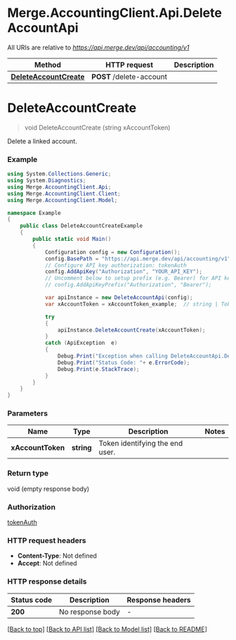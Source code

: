 # Merge.AccountingClient.Api.DeleteAccountApi

All URIs are relative to *https://api.merge.dev/api/accounting/v1*

Method | HTTP request | Description
------------- | ------------- | -------------
[**DeleteAccountCreate**](DeleteAccountApi.md#deleteaccountcreate) | **POST** /delete-account | 


<a name="deleteaccountcreate"></a>
# **DeleteAccountCreate**
> void DeleteAccountCreate (string xAccountToken)



Delete a linked account.

### Example
```csharp
using System.Collections.Generic;
using System.Diagnostics;
using Merge.AccountingClient.Api;
using Merge.AccountingClient.Client;
using Merge.AccountingClient.Model;

namespace Example
{
    public class DeleteAccountCreateExample
    {
        public static void Main()
        {
            Configuration config = new Configuration();
            config.BasePath = "https://api.merge.dev/api/accounting/v1";
            // Configure API key authorization: tokenAuth
            config.AddApiKey("Authorization", "YOUR_API_KEY");
            // Uncomment below to setup prefix (e.g. Bearer) for API key, if needed
            // config.AddApiKeyPrefix("Authorization", "Bearer");

            var apiInstance = new DeleteAccountApi(config);
            var xAccountToken = xAccountToken_example;  // string | Token identifying the end user.

            try
            {
                apiInstance.DeleteAccountCreate(xAccountToken);
            }
            catch (ApiException  e)
            {
                Debug.Print("Exception when calling DeleteAccountApi.DeleteAccountCreate: " + e.Message );
                Debug.Print("Status Code: "+ e.ErrorCode);
                Debug.Print(e.StackTrace);
            }
        }
    }
}
```

### Parameters

Name | Type | Description  | Notes
------------- | ------------- | ------------- | -------------
 **xAccountToken** | **string**| Token identifying the end user. | 

### Return type

void (empty response body)

### Authorization

[tokenAuth](../README.md#tokenAuth)

### HTTP request headers

 - **Content-Type**: Not defined
 - **Accept**: Not defined


### HTTP response details
| Status code | Description | Response headers |
|-------------|-------------|------------------|
| **200** | No response body |  -  |

[[Back to top]](#) [[Back to API list]](../README.md#documentation-for-api-endpoints) [[Back to Model list]](../README.md#documentation-for-models) [[Back to README]](../README.md)

